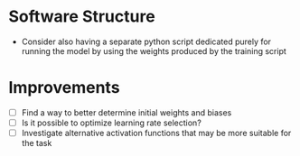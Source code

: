 # Software Structure
- Consider also having a separate python script dedicated purely for running the model by using the weights produced by the training script


# Improvements
- [ ] Find a way to better determine initial weights and biases
- [ ] Is it possible to optimize learning rate selection?
- [ ] Investigate alternative activation functions that may be more suitable for the task